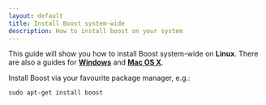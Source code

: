 ```yaml
---
layout: default
title: Install Boost system-wide
description: How to install boost on your system
---
```


<p class="intro">This guide will show you how to install Boost system-wide on <strong>Linux</strong>. There are also a guides for <strong><a href="{{site.baseurl}}/win-boost">Windows</a></strong> and <strong><a href="{{site.baseurl}}/mac-boost">Mac OS X</a></strong>.</p>

Install Boost via your favourite package manager, e.g.:

    sudo apt-get install boost